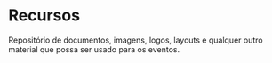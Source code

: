 # Recursos
Repositório de documentos, imagens, logos, layouts e qualquer outro material que possa ser usado para os eventos.
